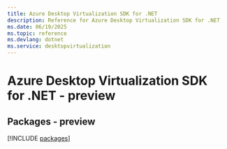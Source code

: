 ```yaml
---
title: Azure Desktop Virtualization SDK for .NET
description: Reference for Azure Desktop Virtualization SDK for .NET
ms.date: 06/19/2025
ms.topic: reference
ms.devlang: dotnet
ms.service: desktopvirtualization
---
```

# Azure Desktop Virtualization SDK for .NET - preview
## Packages - preview
[!INCLUDE [packages](desktop-virtualization-index.md)]